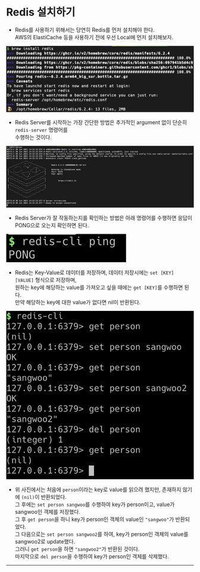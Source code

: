 # Redis 설치하기

- Redis를 사용하기 위해서는 당연히 Redis를 먼저 설치해야 한다.  
  AWS의 ElastiCache 등을 사용하기 전에 우선 Local에 먼저 설치해보자.

![picture 1](../../../images/496526f3f3ed97f9687faf39531cc6fe5dd20347f3586d4caf4c695f224b40a9.png)

- Redis Server를 시작하는 가장 간단한 방법은 추가적인 argument 없이 단순히 `redis-server` 명령어를  
  수행하는 것이다.

![picture 2](../../../images/8b7c12e194c3ccb7b552798e25a523d10dbf8c223594a3a4a406425579f21e3f.png)

- Redis Server가 잘 작동하는지를 확인하는 방법은 아래 명령어를 수행하면 응답이 PONG으로 오는지 확인하면 된다.

![picture 3](../../../images/65296b829bdda54693a3e0997c79eb07b1a4d16e3403f3f6758837b59f54c0f8.png)

- Redis는 Key-Value로 데이터를 저장하며, 데이터 저장시에는 `set [KEY] [VALUE]` 형식으로 저장하며,  
  원하는 key에 해당하는 value를 가져오고 싶을 때에는 `get [KEY]`를 수행하면 된다.  
  만약 해당하는 key에 대한 value가 없다면 nil이 반환된다.

![picture 4](../../../images/b4bda107665147f5551ba7fd2f05ee909aafb05abf305c47791ced999671d7de.png)

- 위 사진에서는 처음에 `person`이라는 key로 value를 읽으려 했지만, 존재하지 않기에 `(nil)`이 반환되었다.  
 그 후에는 `set person sangwoo`를 수행하여 key가 person이고, value가 sangwoo인 객체를 저장했다.  
 그 후 `get person`을 하니 key가 person인 객체의 value인 `"sangwoo"`가 반환되었다.  
 그 다음으로는 `set person sangwoo2`를 하여, key가 person인 객체의 value를 sangwoo2로 update했다.  
 그러니 `get person`을 하면 `"sangwoo2"`가 반환된 것이다.  
 마지막으로 `del person`을 수행하여 key가 person인 객체를 삭제했다.
<hr/>
